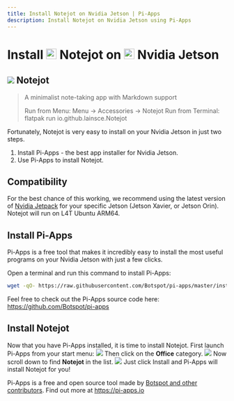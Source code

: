```yaml
---
title: Install Notejot on Nvidia Jetson | Pi-Apps
description: Install Notejot on Nvidia Jetson using Pi-Apps
---
```

<div class="simple-install-content content">

# Install <img src="/img/app-icons/Notejot/icon-64.png" height=24> Notejot on <img src=/img/other-icons/nvidia-icon.svg height=24> Nvidia Jetson

## <img src="/img/app-icons/Notejot/icon-64.png"> Notejot
> A minimalist note-taking app with Markdown support
> 
> Run from Menu: Menu -> Accessories -> Notejot
> Run from Terminal: flatpak run io.github.lainsce.Notejot

Fortunately, Notejot is very easy to install on your Nvidia Jetson in just two steps.
1. Install Pi-Apps - the best app installer for Nvidia Jetson.
2. Use Pi-Apps to install Notejot.
</div>
<div class="simple-install-content content">

## Compatibility
For the best chance of this working, we recommend using the latest version of [Nvidia Jetpack](https://developer.nvidia.com/embedded/jetpack-archive) for your specific Jetson (Jetson Xavier, or Jetson Orin).
Notejot will run on L4T Ubuntu ARM64.
</div>
<div class="simple-install-content content">

## Install Pi-Apps

Pi-Apps is a free tool that makes it incredibly easy to install the most useful programs on your Nvidia Jetson with just a few clicks.

Open a terminal and run this command to install Pi-Apps:
```bash
wget -qO- https://raw.githubusercontent.com/Botspot/pi-apps/master/install | bash
```
Feel free to check out the Pi-Apps source code here: https://github.com/Botspot/pi-apps
</div>
<div class="simple-install-content content">

## Install Notejot

Now that you have Pi-Apps installed, it is time to install Notejot.
First launch Pi-Apps from your start menu:
<img src="/img/start-menu.png">
Then click on the <b>Office</b> category.
<img src="/img/category-selections/Office.png">
Now scroll down to find <b>Notejot</b> in the list.
<img src="/img/app-icons/Notejot/app-selection.png">
Just click Install and Pi-Apps will install Notejot for you!
</div>
<div class="simple-install-content content">

Pi-Apps is a free and open source tool made by [Botspot and other contributors](/about/#contributors). Find out more at https://pi-apps.io
</div>
